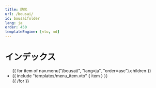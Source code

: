 ```yaml
---
title: 防災
url: /bousai/
id: bousaifolder
lang: ja
order: 450
templateEngine: [vto, md]
---
```


# インデックス
<ul class="menu">
  {{ for item of nav.menu("/bousai/", "lang=ja", "order=asc").children }}
    <li>
      {{ include "templates/menu_item.vto" { item } }}
    </li>
  {{ /for }}
</ul>